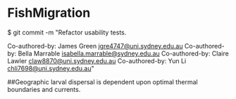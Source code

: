 # FishMigration
$ git commit -m "Refactor usability tests.
>
>
Co-authored-by: James Green jgre4747@uni.sydney.edu.au
Co-authored-by: Bella Marrable  isabella.marrable@sydney.edu.au
Co-authored-by: Claire Lawler claw8870@uni.sydney.edu.au
Co-authored-by: Yun Li chli7698@uni.sydney.edu.au"


##Geographic larval dispersal is dependent upon optimal thermal boundaries and currents.
